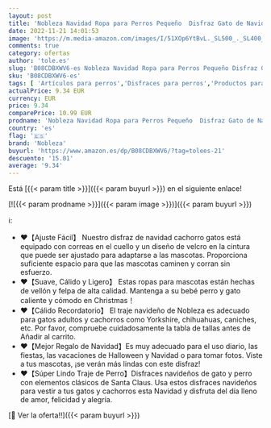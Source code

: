 ```yaml
---
layout: post
title: 'Nobleza Navidad Ropa para Perros Pequeño  Disfraz Gato de Navidad Papá Noel  Traje de Santa Ajustable para Cachorro Gatito Gatos Pequeños Perros Mascotas'
date: 2022-11-21 14:01:53
image: 'https://m.media-amazon.com/images/I/51XOp6YtBvL._SL500_._SL400_.jpg'
comments: true
category: ofertas
author: 'tole.es'
slug: 'B08CDBXWV6-es Nobleza Navidad Ropa para Perros Pequeño Disfraz Gato de...'
sku: 'B08CDBXWV6-es'
tags: [ 'Artículos para perros','Disfraces para perros','Productos para mascotas','Ropa y accesorios para perros','navidad','nobleza','🇪🇸', ]
actualPrice: 9.34 EUR
currency: EUR
price: 9.34
comparePrice: 10.99 EUR
prodname: 'Nobleza Navidad Ropa para Perros Pequeño  Disfraz Gato de Navidad Papá Noel  Traje de Santa Ajustable para Cachorro Gatito Gatos Pequeños Perros Mascotas'
country: 'es'
flag: '🇪🇸'
brand: 'Nobleza'
buyurl: 'https://www.amazon.es/dp/B08CDBXWV6/?tag=tolees-21'
descuento: '15.01'
average: '9.34'
---
```


Está [{{< param title >}}]({{< param buyurl >}}) en el siguiente enlace!

[![{{< param prodname >}}]({{< param image >}})]({{< param buyurl >}})

ℹ️:

- ♥【Ajuste Fácil】 Nuestro disfraz de navidad cachorro gatos está equipado con correas en el cuello y un diseño de velcro en la cintura que puede ser ajustado para adaptarse a las mascotas. Proporciona suficiente espacio para que las mascotas caminen y corran sin esfuerzo.
- ♥【Suave, Cálido y Ligero】 Estas ropas para mascotas están hechas de vellón y felpa de alta calidad. Mantenga a su bebé perro y gato caliente y cómodo en Christmas！
- ♥【Cálido Recordatorio】 El traje navideño de Nobleza es adecuado para gatos adultos y cachorros como Yorkshire, chihuahuas, caniches, etc. Por favor, compruebe cuidadosamente la tabla de tallas antes de Añadir al carrito.
- ♥【Mejor Regalo de Navidad】Es muy adecuado para el uso diario, las fiestas, las vacaciones de Halloween y Navidad o para tomar fotos. Viste a tus mascotas, ¡se verán más lindas con este disfraz!
- ♥【Súper Lindo Traje de Perro】Disfraces navideños de gato y perro con elementos clásicos de Santa Claus. Usa estos disfraces navideños para vestir a tus gatos y cachorros esta Navidad y disfruta del día lleno de amor, felicidad y alegría.

[🛒 Ver la oferta!!]({{< param buyurl >}})
